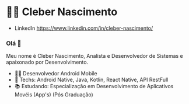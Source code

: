 <h1>👨‍💻 Cleber Nascimento</h1>
  
- LinkedIn
https://www.linkedin.com/in/cleber-nascimento/

### Olá 👋

Meu nome é Cleber Nascimento, Analista e Desenvolvedor de Sistemas e apaixonado por Desenvolvimento.


- 🧑‍💼 Desenvolvedor Android Mobile
- 💙 Techs: Android Native, Java, Kotlin, React Native, API RestFull
- 📚 Estudando: Especialização em Desenvolvimento de Aplicativos Movéis (App's) (Pós Graduação)
